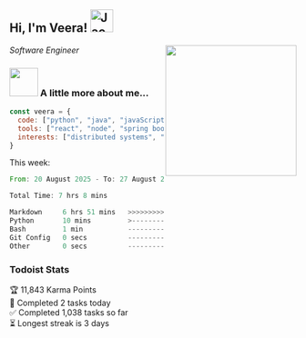 <h2> Hi, I'm Veera! <img src="https://raw.githubusercontent.com/Tarikul-Islam-Anik/Animated-Fluent-Emojis/master/Emojis/Activities/Jack-O-Lantern.png" alt="Jack-O-Lantern" width="40" height="40" /></h2>
<img align='right' src="https://user-images.githubusercontent.com/74038190/213911110-aedbef38-a29f-4b6b-a65c-11608b4f75a5.gif" width="230">
<p><em>Software Engineer</em></p>


### <img src="https://user-images.githubusercontent.com/74038190/216656963-09118229-8a9e-4af0-910c-c37f35f2e210.gif" width="50"> A little more about me...  

```javascript
const veera = {
  code: ["python", "java", "javaScript", "typeScript", "c++"],
  tools: ["react", "node", "spring boot", "docker", "next.JS", "aws"],
  interests: ["distributed systems", "enterprise software", "parallel computing", "cloud computing", "machine learning", "AI"]
}
```
This week:
<!--START_SECTION:waka-->

```rust
From: 20 August 2025 - To: 27 August 2025

Total Time: 7 hrs 8 mins

Markdown     6 hrs 51 mins   >>>>>>>>>>>>>>>>>>>>>>>>-   95.84 %
Python       10 mins         >------------------------   02.35 %
Bash         1 min           -------------------------   00.24 %
Git Config   0 secs          -------------------------   00.05 %
Other        0 secs          -------------------------   00.05 %
```

<!--END_SECTION:waka-->


### Todoist Stats

<!-- TODO-IST:START -->
🏆  11,843 Karma Points           
🌸  Completed 2 tasks today           
✅  Completed 1,038 tasks so far           
⏳  Longest streak is 3 days
<!-- TODO-IST:END -->
<!--
Profile views:
[![](https://visitcount.itsvg.in/api?id=veeravivekt&label=Profile%20Views&color=1&icon=2&pretty=false)](https://visitcount.itsvg.in)
-->

